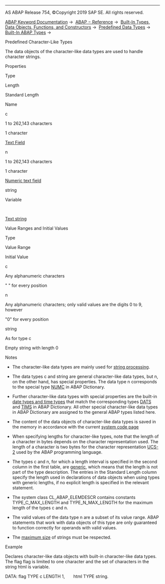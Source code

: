   

* * *

AS ABAP Release 754, ©Copyright 2019 SAP SE. All rights reserved.

[ABAP Keyword Documentation](javascript:call_link\('abenabap.htm'\)) →  [ABAP − Reference](javascript:call_link\('abenabap_reference.htm'\)) →  [Built-In Types, Data Objects, Functions, and Constructors](javascript:call_link\('abenbuilt_in.htm'\)) →  [Predefined Data Types](javascript:call_link\('abenbuilt_in_types.htm'\)) →  [Built-In ABAP Types](javascript:call_link\('abenbuilt_in_types_complete.htm'\)) → 

Predefined Character-Like Types

The data objects of the character-like data types are used to handle character strings.

Properties

Type

Length

Standard Length

Name

c

1 to 262,143 characters

1 character

[Text Field](javascript:call_link\('abentext_field_glosry.htm'\) "Glossary Entry")

n

1 to 262,143 characters

1 character

[Numeric text field](javascript:call_link\('abennumeric_text_field_glosry.htm'\) "Glossary Entry")

string

Variable

 

[Text string](javascript:call_link\('abentext_string_glosry.htm'\) "Glossary Entry")

Value Ranges and Initial Values

Type

Value Range

Initial Value

c

Any alphanumeric characters

" " for every position

n

Any alphanumeric characters; only valid values are the digits 0 to 9, however

"0" for every position

string

As for type c

Empty string with length 0

Notes

-   The character-like data types are mainly used for [string processing](javascript:call_link\('abenabap_data_string.htm'\)).

-   The data types c and string are general character-like data types, but n, on the other hand, has special properties. The data type n corresponds to the special type [NUMC](javascript:call_link\('abenddic_special_character_types.htm'\)) in ABAP Dictionary.

-   Further character-like data types with special properties are the built-in [date types and time types](javascript:call_link\('abenbuiltin_types_date_time.htm'\)) that match the corresponding types [DATS](javascript:call_link\('abenddic_date_time_types.htm'\)) and [TIMS](javascript:call_link\('abenddic_date_time_types.htm'\)) in ABAP Dictionary. All other special character-like data types in ABAP Dictionary are assigned to the general ABAP types listed here.

-   The content of the data objects of character-like data types is saved in the memory in accordance with the current [system code page](javascript:call_link\('abensystem_codepage_glosry.htm'\) "Glossary Entry")

-   When specifying lengths for character-like types, note that the length of a character in bytes depends on the character representation used. The length of a character is two bytes for the character representation [UCS-2](javascript:call_link\('abenucs2_glosry.htm'\) "Glossary Entry") used by the ABAP programming language.

-   The types c and n, for which a length interval is specified in the second column in the first table, are [generic](javascript:call_link\('abenbuilt_in_types_generic.htm'\)), which means that the length is not part of the type description. The entries in the Standard Length column specify the length used in declarations of data objects when using types with generic lengths, if no explicit length is specified in the relevant statement.

-   The system class CL\_ABAP\_ELEMDESCR contains constants TYPE\_C\_MAX\_LENGTH and TYPE\_N\_MAX\_LENGTH for the maximum length of the types c and n.

-   The valid values of the data type n are a subset of its value range. ABAP statements that work with data objects of this type are only guaranteed to function correctly for operands with valid values.

-   The [maximum size](javascript:call_link\('abenmemory_consumption_2.htm'\)) of strings must be respected.

Example

Declares character-like data objects with built-in character-like data types. The flag flag is limited to one character and the set of characters in the string html is variable.

DATA: flag TYPE c LENGTH 1,
      html TYPE string.